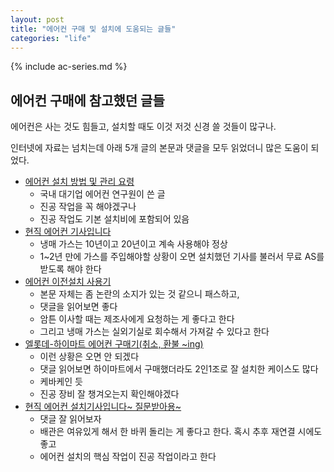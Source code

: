 ```yaml
---
layout: post
title: "에어컨 구매 및 설치에 도움되는 글들"
categories: "life"
---
```


{% include ac-series.md %}

## 에어컨 구매에 참고했던  글들

에어컨은 사는 것도 힘들고, 설치할 때도 이것 저것 신경 쓸 것들이 많구나.

인터넷에 자료는 넘치는데 아래 5개 글의 본문과 댓글을 모두 읽었더니 많은 도움이 되었다.

- [에어컨 설치 방법 및 관리 요령](http://www.bobaedream.co.kr/board/bulletin/view.php?code=best&No=82315)
    - 국내 대기업 에어컨 연구원이 쓴 글
    - 진공 작업을 꼭 해야겠구나
    - 진공 작업도 기본 설치비에 포함되어 있음
- [현직 에어컨 기사입니다](http://mlbpark.donga.com/mp/b.php?p=1&b=bullpen&id=201807050020102642&select=&query=&user=&site=&reply=&source=&sig=h4aTSg21hhXRKfX@h-j9Gf-A5mlq)
    - 냉매 가스는 10년이고 20년이고 계속 사용해야 정상
    - 1~2년 만에 가스를 주입해야할 상황이 오면 설치했던 기사를 불러서 무료 AS를 받도록 해야 한다
- [에어컨 이전설치 사용기](https://www.clien.net/service/board/use/7737414)
    - 본문 자체는 좀 논란의 소지가 있는 것 같으니 패스하고,
    - 댓글을 읽어보면 좋다
    - 암튼 이사할 때는 제조사에게 요청하는 게 좋다고 한다
    - 그리고 냉매 가스는 실외기실로 회수해서 가져갈 수 있다고 한다
- [엘롯데-하이마트 에어컨 구매기(취소, 환불 ~ing)](https://www.clien.net/service/board/use/10747402)
    - 이런 상황은 오면 안 되겠다
    - 댓글 읽어보면 하이마트에서 구매했더라도 2인1조로 잘 설치한 케이스도 많다
    - 케바케인 듯
    - 진공 장비 잘 챙겨오는지 확인해야겠다
- [현직 에어컨 설치기사입니다~ 질문받아용~](http://www.slrclub.com/bbs/vx2.php?id=best_article&no=252762)
    - 댓글 잘 읽어보자
    - 배관은 여유있게 해서 한 바퀴 돌리는 게 좋다고 한다. 혹시 추후 재연결 시에도 좋고
    - 에어컨 설치의 핵심 작업이 진공 작업이라고 한다
